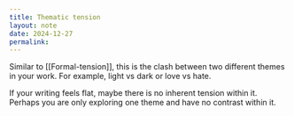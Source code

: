 ```yaml
---
title: Thematic tension
layout: note
date: 2024-12-27
permalink:
---
```


Similar to [[Formal-tension]], this is the clash between two different themes in your work. For example, light vs dark or love vs hate. 

If your writing feels flat, maybe there is no inherent tension within it. Perhaps you are only exploring one theme and have no contrast within it. 
